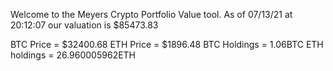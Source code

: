 Welcome to the Meyers Crypto Portfolio Value tool. 
As of 07/13/21 at 20:12:07 our valuation is $85473.83 

BTC Price = $32400.68
 ETH Price = $1896.48
BTC Holdings = 1.06BTC
 ETH holdings = 26.960005962ETH 
